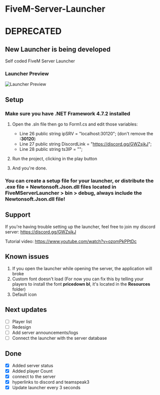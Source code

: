 # FiveM-Server-Launcher

# DEPRECATED
## New Launcher is being developed

Self coded FiveM Server Launcher

### Launcher Preview

![Launcher Preview](https://i.imgur.com/J0DMKyy.jpg)


## Setup

### Make sure you have .NET Framework 4.7.2 installed

1. Open the .sln file then go to Form1.cs and edit those variables: 
      - Line 26 public string ipSRV = "localhost:30120"; (don't remove the **:30120**)
      - Line 27 public string DiscordLink = "https://discord.gg/GWZsjkJ";
      - Line 28 public string ts3IP = "";
    
2. Run the project, clicking in the play button

3. And you're done.

### You can create a setup file for your launcher, or distribute the .exe file + Newtonsoft.Json.dll files located in FiveMServerLauncher > bin > debug, always include the Newtonsoft.Json.dll file!

## Support
If you're having trouble setting up the launcher, feel free to join my discord server: https://discord.gg/GWZsjkJ

Tutorial video: https://www.youtube.com/watch?v=ozomPkPPtDc

## Known issues

1. If you open the launcher while opening the server, the application will broke
2. Custom font doesn't load (For now you can fix this by telling your players to install the font **pricedown bl**, it's located in the **Resources** folder)
3. Default icon


## Next updates

- [ ] Player list
- [ ] Redesign
- [ ] Add server announcements/logs
- [ ] Connect the launcher with the server database

## Done
- [x] Added server status
- [x] Added player Count
- [x] connect to the server
- [x] hyperlinks to discord and teamspeak3
- [x] Update launcher every 3 seconds
